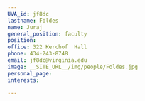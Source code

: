 ```yaml
---
UVA_id: jf8dc
lastname: Földes
name: Juraj
general_position: faculty
position:
office: 322 Kerchof  Hall
phone: 434-243-8748
email: jf8dc@virginia.edu
image: __SITE_URL__/img/people/Foldes.jpg
personal_page:
interests:

---
```


